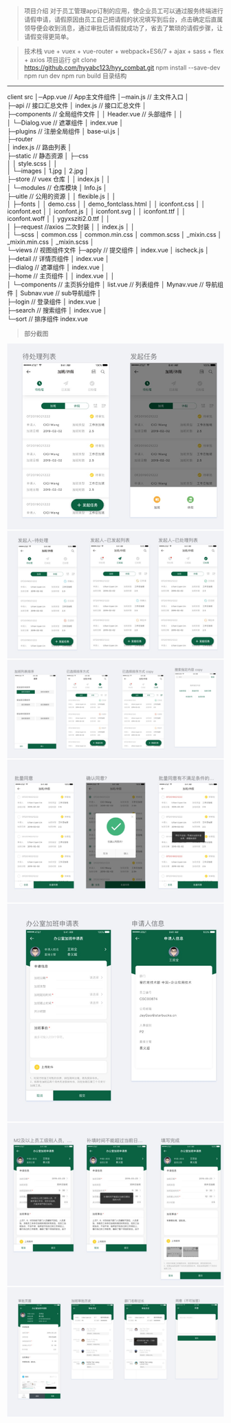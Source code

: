 > 项目介绍
对于员工管理app订制的应用，使企业员工可以通过服务终端进行请假申请，请假原因由员工自己把请假的状况填写到后台，点击确定后直属领导便会收到消息，通过审批后请假就成功了，省去了繁琐的请假步骤，让请假变得更简单。


> 技术栈
    vue + vuex + vue-router + webpack+ES6/7 + ajax + sass + flex + axios 
> 项目运行
    git clone https://github.com/hyyabc123/hyy_combat.git
    npm install --save-dev
    npm run dev
    npm run build
> 目录结构 

------
client
src
  │─App.vue   // App主文件组件
  │─main.js   // 主文件入口
  │  
  ├─api        // 接口汇总文件
  │      index.js  // 接口汇总文件
  │      
  ├─components       // 全局组件文件
  │  │  Header.vue   // 头部组件
  │  │  
  │  └─Dialog.vue    // 遮罩组件
  │          index.vue
  │          
  ├─plugins         // 注册全局组件
  │      base-ui.js
  │      
  ├─router           
  │      index.js // 路由列表
  │      
  ├─static             // 静态资源
  │  ├─css     
  │  │      style.scss
  │  │      
  │  └─images
  │          1.jpg
  │          2.jpg
  │          
  ├─store              // vuex 仓库
  │  │  index.js
  │  │  
  │  └─modules         // 仓库模块
  │          Info.js
  │          
  ├─uitle              // 公用的资源
  │  │  flexible.js
  │  │  
  │  ├─fonts
  │  │      demo.css
  │  │      demo_fontclass.html
  │  │      iconfont.css
  │  │      iconfont.eot
  │  │      iconfont.js
  │  │      iconfont.svg
  │  │      iconfont.ttf
  │  │      iconfont.woff
  │  │      ygyxsziti2.0.ttf
  │  │      
  │  ├─request         //axios 二次封装
  │  │      index.js
  │  │      
  │  └─scss
  │          common.css
  │          common.min.css
  │          common.scss
  │          _mixin.css
  │          _mixin.min.css
  │          _mixin.scss
  │          
  └─views              // 视图组件文件
      ├─apply          // 提交组件
      │      index.vue
      │      ischeck.js
      │      
      ├─detail         // 详情页组件
      │      index.vue
      │      
      ├─dialog         // 遮罩组件
      │      index.vue
      │      
      ├─home           // 主页组件
      │  │  index.vue
      │  │  
      │  └─components  // 主页拆分组件
      │          list.vue    // 列表组件
      │          Mynav.vue     // 导航组件
      │          Subnav.vue    //  sub导航组件
      │          
      ├─login          // 登录组件
      │      index.vue
      │      
      ├─search         // 搜索组件
      │      index.vue
      │      
      └─sort           // 排序组件
              index.vue
              


> 部分截图

![image](./pic/1.jpg)
![image](./pic/2.jpg)
![image](./pic/3.jpg)
![image](./pic/4.jpg)
![image](./pic/5.jpg)
![image](./pic/6.jpg)
![image](./pic/7.jpg)
